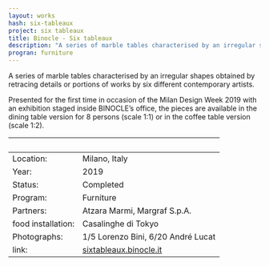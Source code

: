 ```yaml
---
layout: works
hash: six-tableaux
project: six tableaux
title: Binocle - Six tableaux
description: "A series of marble tables characterised by an irregular shapes obtained by retracing details or portions of works by six different contemporary artists."
progran: furniture
---
```


A series of marble tables characterised by an irregular shapes obtained by retracing details or portions of works by six different contemporary artists.

Presented for the first time in occasion of the Milan Design Week 2019 with an exhibition staged inside BINOCLE’s office, the pieces are available in the dining table version for 8 persons (scale 1:1) or in the coffee table version (scale 1:2).


|&nbsp;|&nbsp;|
|:----------|:---------------|
| Location:          | Milano, Italy|
| Year:              | 2019|
| Status:            | Completed|
| Program:           | Furniture|
| Partners:          | Atzara Marmi, Margraf S.p.A.|
| food installation: | Casalinghe di Tokyo|
| Photographs:       | 1/5 Lorenzo Bini, 6/20 André Lucat|
| link:| [sixtableaux.binocle.it](https://sixtableaux.binocle.it) |
